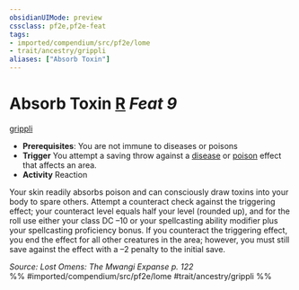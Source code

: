 ```yaml
---
obsidianUIMode: preview
cssclass: pf2e,pf2e-feat
tags:
- imported/compendium/src/pf2e/lome
- trait/ancestry/grippli
aliases: ["Absorb Toxin"]
---
```

# Absorb Toxin  [R](chapter-9-playing-the-game.md#Actions "Reaction") *Feat 9*  
[grippli](grippli-b2.md)  

- **Prerequisites**: You are not immune to diseases or poisons
- **Trigger** You attempt a saving throw against a [disease](rules/traits/disease.md) or [poison](rules/traits/poison.md) effect that affects an area.
- **Activity** Reaction

Your skin readily absorbs poison and can consciously draw toxins into your body to spare others. Attempt a counteract check against the triggering effect; your counteract level equals half your level (rounded up), and for the roll use either your class DC –10 or your spellcasting ability modifier plus your spellcasting proficiency bonus. If you counteract the triggering effect, you end the effect for all other creatures in the area; however, you must still save against the effect with a –2 penalty to the initial save.

*Source: Lost Omens: The Mwangi Expanse p. 122*  
%% #imported/compendium/src/pf2e/lome #trait/ancestry/grippli %%